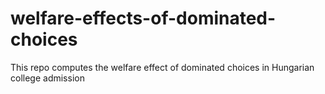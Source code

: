# welfare-effects-of-dominated-choices
This repo computes the welfare effect of dominated choices in Hungarian college admission
